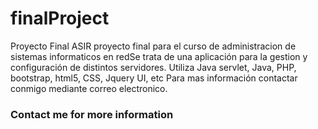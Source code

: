 # finalProject
Proyecto Final ASIR
proyecto final para el curso de administracion de sistemas informaticos en redSe trata de una aplicación para la gestion y configuración de distintos servidores.
Utiliza Java servlet, Java, PHP, bootstrap, html5, CSS, Jquery UI, etc
Para mas información contactar conmigo mediante correo electronico.



### Contact me for more information

